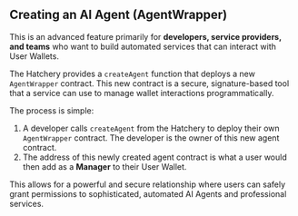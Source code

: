 ## Creating an AI Agent (AgentWrapper)

This is an advanced feature primarily for **developers, service providers, and teams** who want to build automated services that can interact with User Wallets.

The Hatchery provides a `createAgent` function that deploys a new `AgentWrapper` contract. This new contract is a secure, signature-based tool that a service can use to manage wallet interactions programmatically.

The process is simple:

1.  A developer calls `createAgent` from the Hatchery to deploy their own `AgentWrapper` contract. The developer is the owner of this new agent contract.
2.  The address of this newly created agent contract is what a user would then add as a **Manager** to their User Wallet.

This allows for a powerful and secure relationship where users can safely grant permissions to sophisticated, automated AI Agents and professional services.
